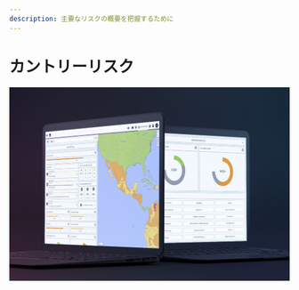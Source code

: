 ```yaml
---
description: 主要なリスクの概要を把握するために
---
```


# カントリーリスク

![](../.gitbook/assets/ci-cover%20%282%29.JPG)



